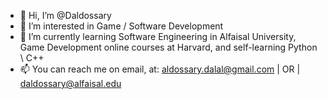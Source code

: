 - 👋 Hi, I’m @Daldossary
- 👀 I’m interested in Game / Software Development
- 🌱 I’m currently learning Software Engineering in Alfaisal University, 
     Game Development online courses at Harvard, and self-learning Python \ C++
- 📫 You can reach me on email, at: aldossary.dalal@gmail.com | OR | daldossary@alfaisal.edu

<!---
Daldossary/Daldossary is a ✨ special ✨ repository because its `README.md` (this file) appears on your GitHub profile.
You can click the Preview link to take a look at your changes.
--->
